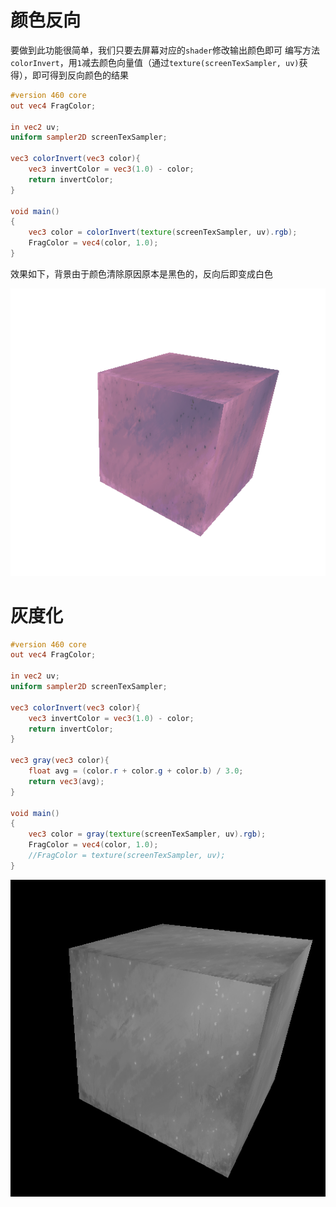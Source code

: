 # 颜色反向
要做到此功能很简单，我们只要去屏幕对应的`shader`修改输出颜色即可
编写方法`colorInvert`，用`1`减去颜色向量值（通过`texture(screenTexSampler, uv)`获得），即可得到反向颜色的结果
```glsl
#version 460 core
out vec4 FragColor;

in vec2 uv;
uniform sampler2D screenTexSampler;

vec3 colorInvert(vec3 color){
	vec3 invertColor = vec3(1.0) - color;
	return invertColor;
}

void main()
{
	vec3 color = colorInvert(texture(screenTexSampler, uv).rgb);
	FragColor = vec4(color, 1.0);
}
```
效果如下，背景由于颜色清除原因原本是黑色的，反向后即变成白色

![输入图片说明](/imgs/2025-02-14/TeVgnXFnpvsHaUDM.png)

# 灰度化
```glsl
#version 460 core
out vec4 FragColor;

in vec2 uv;
uniform sampler2D screenTexSampler;

vec3 colorInvert(vec3 color){
	vec3 invertColor = vec3(1.0) - color;
	return invertColor;
}

vec3 gray(vec3 color){
	float avg = (color.r + color.g + color.b) / 3.0;
	return vec3(avg);
}

void main()
{
	vec3 color = gray(texture(screenTexSampler, uv).rgb);
	FragColor = vec4(color, 1.0);
	//FragColor = texture(screenTexSampler, uv);
}
```

![输入图片说明](/imgs/2025-02-14/mLulOpxdZBRYxtTB.png)
<!--stackedit_data:
eyJoaXN0b3J5IjpbLTE5MTgxNDgwMCw3NzcwMDU0MzBdfQ==
-->